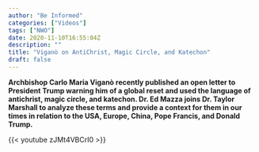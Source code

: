 ```yaml
---
author: "Be Informed"
categories: ["Videos"]
tags: ["NWO"]
date: 2020-11-10T16:55:04Z
description: ""
title: "Viganò on AntiChrist, Magic Circle, and Katechon"
draft: false
---
```


**Archbishop Carlo Maria Viganò recently published an open letter to President Trump warning him of a global reset and used the language of antichrist, magic circle, and katechon. Dr. Ed Mazza joins Dr. Taylor Marshall to analyze these terms and provide a context for them in our times in relation to the USA, Europe, China, Pope Francis, and Donald Trump.**

{{< youtube zJMt4VBCrI0 >}}